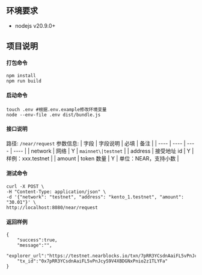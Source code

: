 ## 环境要求

- nodejs v20.9.0+


## 项目说明

#### 打包命令

```
npm install
npm run build
```

#### 启动命令

```
touch .env #根据.env.example修改环境变量
node --env-file .env dist/bundle.js
```

#### 接口说明

路径: `/near/request`
参数信息:
| 字段 | 字段说明 | 必填 | 备注 |
| ---- | ---- | ---- | ---- |
| network | 网络 | Y | `mainnet\|testnet` |
| address | 接受地址 id | Y | 样例：xxx.testnet |
| amount | token 数量 | Y | 单位：NEAR，支持小数 |

#### 测试命令

```
curl -X POST \
-H "Content-Type: application/json" \
-d '{"network": "testnet", "address": "kento_1.testnet", "amount": "30.01"}' \
http://localhost:8080/near/request

```

#### 返回样例

```
{
    "success":true,
    "message":"",
    "explorer_url":"https://testnet.nearblocks.io/txn/7pRR3YCsdnAaiFL5vPnJcyS9V4XBDGNxPnio2z1TLYFa",
    "tx_id":"0x7pRR3YCsdnAaiFL5vPnJcyS9V4XBDGNxPnio2z1TLYFa"
}
```
